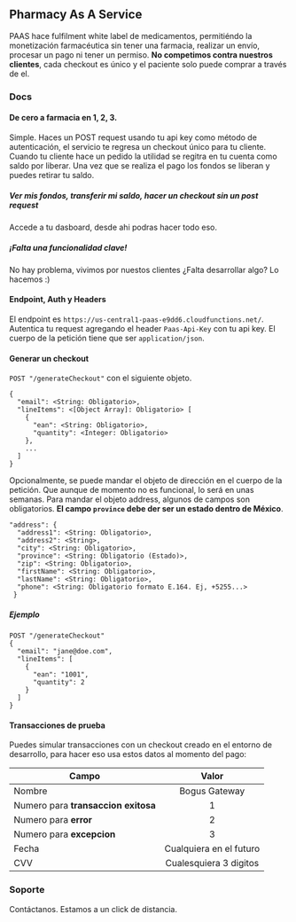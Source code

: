 ## Pharmacy As A Service

PAAS hace fulfilment white label de medicamentos, permitiéndo la monetización farmacéutica sin tener una farmacia, realizar un envío, procesar un pago ni tener un permiso. **No competimos contra nuestros clientes**, cada checkout es único y el paciente solo puede comprar a través de el.

### Docs
#### De cero a farmacia en 1, 2, 3.

Simple. Haces un POST request usando tu api key como método de autenticación, el servicio te regresa un checkout único para tu cliente. Cuando tu cliente hace un pedido la utilidad se regitra en tu cuenta como saldo por liberar. Una vez que se realiza el pago los fondos se liberan y puedes retirar tu saldo.

##### Ver mis fondos, transferir mi saldo, hacer un checkout sin un post request
Accede a tu dasboard, desde ahi podras hacer todo eso.

##### ¡Falta una funcionalidad clave!
No hay problema, vivimos por nuestos clientes ¿Falta desarrollar algo? Lo hacemos :)

#### Endpoint, Auth y Headers
El endpoint es `https://us-central1-paas-e9dd6.cloudfunctions.net/`.
Autentica tu request agregando el header `Paas-Api-Key` con tu api key.
El cuerpo de la petición tiene que ser `application/json`.
#### Generar un checkout
`POST "/generateCheckout"` con el siguiente objeto.
```
{
  "email": <String: Obligatorio>,
  "lineItems": <[Object Array]: Obligatorio> [
    {
      "ean": <String: Obligatorio>,
      "quantity": <Integer: Obligatorio>
    },
    ...
  ]
}
```
Opcionalmente, se puede mandar el objeto de dirección en el cuerpo de la petición. Que aunque de momento no es funcional, lo será en unas semanas. Para mandar el objeto address, algunos de campos son obligatorios. **El campo `province` debe der ser un estado dentro de México**.
```
"address": {
  "address1": <String: Obligatorio>,
  "address2": <String>,
  "city": <String: Obligatorio>,
  "province": <String: Obligatorio (Estado)>,
  "zip": <String: Obligatorio>,
  "firstName": <String: Obligatorio>,
  "lastName": <String: Obligatorio>,
  "phone": <String: Obligatorio formato E.164. Ej, +5255...>
 }
```
##### Ejemplo
```
POST "/generateCheckout"
{
  "email": "jane@doe.com",
  "lineItems": [
    {
      "ean": "1001",
      "quantity": 2
    }
  ]
}
```
#### Transacciones de prueba
Puedes simular transacciones con un checkout creado en el entorno de desarrollo, para hacer eso usa estos datos al momento del pago:

|              Campo              |          Valor          |
|-------------------------------|:-----------------------:|
| Nombre                          |      Bogus Gateway      |
| Numero para **transaccion exitosa** |            1            |
| Numero para **error**       |            2            |
| Numero para **excepcion**   |            3            |
| Fecha                           | Cualquiera en el futuro |
| CVV                             |  Cualesquiera 3 digitos |

### Soporte
Contáctanos. Estamos a un click de distancia.
